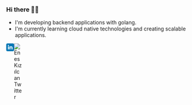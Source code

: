 ### Hi there 💪🏻

-  I'm developing backend applications with golang.
-  I'm currently learning cloud native technologies and creating scalable applications.

<a href="https:/www.linkedin.com/in/eneskzlcn/">
  <img align="left" alt="Enes Kızılcan Linkdin" width="21px"   src="https://raw.githubusercontent.com/edent/SuperTinyIcons/099dc12b59179d07d534069bc8551718f786d91a/images/svg/linkedin.svg" />
</a>

<a href="https://twitter.com/eneskzlcn" color="white">
  <img align="left" alt="Enes Kızılcan Twitter" width="21px" src="https://cdn-icons-png.flaticon.com/512/124/124021.png" />
</a>

